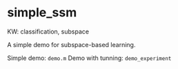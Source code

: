 simple_ssm
=====

KW: classification, subspace

A simple demo for subspace-based learning.

Simple demo: `demo.m`
Demo with tunning: `demo_experiment`

